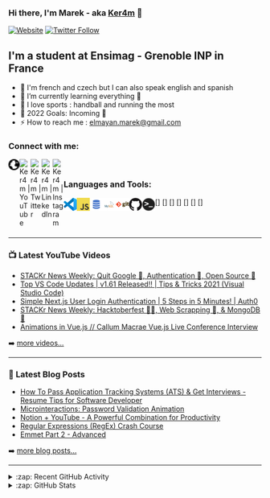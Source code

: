 ### Hi there, I'm Marek - aka [Ker4m][website] 👋

[![Website](https://img.shields.io/website?label=Ker4m.com&style=for-the-badge&url=https%3A%2F%2FKer4m.com)](https://melmayan.wordpress.com)
[![Twitter Follow](https://img.shields.io/twitter/follow/Ker4m?color=1DA1F2&logo=twitter&style=for-the-badge)](https://twitter.com/intent/follow?original_referer=https%3A%2F%2Fgithub.com%2FKer4m&screen_name=Ker4m)

## I'm a student at Ensimag - Grenoble INP in France 

- 🔭 I'm french and czech but I can also speak english and spanish
- 🌱 I’m currently learning everything 🤣
- 👯 I love sports : handball and running the most
- 🥅 2022 Goals: Incoming 👀
- ⚡ How to reach me : elmayan.marek@gmail.com

### Connect with me:

[<img align="left" alt="Ker4m.com" width="22px" src="https://raw.githubusercontent.com/iconic/open-iconic/master/svg/globe.svg" />][website]
[<img align="left" alt="Ker4m | YouTube" width="22px" src="https://cdn.jsdelivr.net/npm/simple-icons@v3/icons/youtube.svg" />][youtube]
[<img align="left" alt="Ker4m | Twitter" width="22px" src="https://cdn.jsdelivr.net/npm/simple-icons@v3/icons/twitter.svg" />][twitter]
[<img align="left" alt="Ker4m | LinkedIn" width="22px" src="https://cdn.jsdelivr.net/npm/simple-icons@v3/icons/linkedin.svg" />][linkedin]
[<img align="left" alt="Ker4m | Instagram" width="22px" src="https://cdn.jsdelivr.net/npm/simple-icons@v3/icons/instagram.svg" />][instagram]

<br />

### Languages and Tools:

[<img align="left" alt="Visual Studio Code" width="26px" src="https://raw.githubusercontent.com/github/explore/80688e429a7d4ef2fca1e82350fe8e3517d3494d/topics/visual-studio-code/visual-studio-code.png" />]
[<img align="left" alt="JavaScript" width="26px" src="https://raw.githubusercontent.com/github/explore/80688e429a7d4ef2fca1e82350fe8e3517d3494d/topics/javascript/javascript.png" />]
[<img align="left" alt="SQL" width="26px" src="https://raw.githubusercontent.com/github/explore/80688e429a7d4ef2fca1e82350fe8e3517d3494d/topics/sql/sql.png" />]
[<img align="left" alt="MySQL" width="26px" src="https://raw.githubusercontent.com/github/explore/80688e429a7d4ef2fca1e82350fe8e3517d3494d/topics/mysql/mysql.png" />]
[<img align="left" alt="Git" width="26px" src="https://raw.githubusercontent.com/github/explore/80688e429a7d4ef2fca1e82350fe8e3517d3494d/topics/git/git.png" />]
[<img align="left" alt="GitHub" width="26px" src="https://raw.githubusercontent.com/github/explore/78df643247d429f6cc873026c0622819ad797942/topics/github/github.png" />]
[<img align="left" alt="Terminal" width="26px" src="https://raw.githubusercontent.com/github/explore/80688e429a7d4ef2fca1e82350fe8e3517d3494d/topics/terminal/terminal.png" />]

<br />
<br />

---

### 📺 Latest YouTube Videos

<!-- YOUTUBE:START -->
- [STACKr News Weekly: Quit Google 🚫, Authentication 🔐, Open Source 💪](https://www.youtube.com/watch?v=KxLgwLa8Aq8)
- [Top VS Code Updates | v1.61 Released!! | Tips & Tricks 2021 (Visual Studio Code)](https://www.youtube.com/watch?v=JHgbB0RW-50)
- [Simple Next.js User Login Authentication | 5 Steps in 5 Minutes! | Auth0](https://www.youtube.com/watch?v=jgKRnhJBfpQ)
- [STACKr News Weekly: Hacktoberfest 🐱‍💻, Web Scrapping 🔎, & MongoDB 💪](https://www.youtube.com/watch?v=T9JmMNEgpZE)
- [Animations in Vue.js // Callum Macrae Vue.js Live Conference Interview](https://www.youtube.com/watch?v=O2gUILIIYxw)
<!-- YOUTUBE:END -->

➡️ [more videos...][youtube]

---

### 📕 Latest Blog Posts

<!-- BLOG-POST-LIST:START -->
- [How To Pass Application Tracking Systems (ATS) & Get Interviews - Resume Tips for Software Developer](https://dev.to/codestackr/how-to-pass-application-tracking-systems-ats-get-interviews-resume-tips-for-software-developer-4bmo)
- [Microinteractions: Password Validation Animation](https://dev.to/codestackr/microinteractions-password-validation-animation-5629)
- [Notion + YouTube - A Powerful Combination for Productivity](https://dev.to/codestackr/notion-youtube-a-powerful-combination-for-productivity-1def)
- [Regular Expressions (RegEx) Crash Course](https://dev.to/codestackr/regular-expressions-regex-crash-course-248n)
- [Emmet Part 2 - Advanced](https://dev.to/codestackr/emmet-part-2-advanced-4c65)
<!-- BLOG-POST-LIST:END -->

➡️ [more blog posts...][website]

---

<details>
  <summary>:zap: Recent GitHub Activity</summary>
  
<!--START_SECTION:activity-->
1. 🗣 Commented on [#2](https://github.com/Ker4m/portfolio-sass/issues/2) in [Ker4m/portfolio-sass](https://github.com/Ker4m/portfolio-sass)
2. ❗️ Closed issue [#2](https://github.com/Ker4m/portfolio-sass/issues/2) in [Ker4m/portfolio-sass](https://github.com/Ker4m/portfolio-sass)
3. ❌ Closed PR [#11](https://github.com/Ker4m/free-developer-resources/pull/11) in [Ker4m/free-developer-resources](https://github.com/Ker4m/free-developer-resources)
4. 🗣 Commented on [#11](https://github.com/Ker4m/free-developer-resources/issues/11) in [Ker4m/free-developer-resources](https://github.com/Ker4m/free-developer-resources)
5. 🎉 Merged PR [#10](https://github.com/Ker4m/free-developer-resources/pull/10) in [Ker4m/free-developer-resources](https://github.com/Ker4m/free-developer-resources)
<!--END_SECTION:activity-->

</details>

<details>
  <summary>:zap: GitHub Stats</summary>

  <img align="left" alt="Ker4m's GitHub Stats" src="https://github-readme-stats.Ker4m.vercel.app/api?username=Ker4m&show_icons=true&hide_border=true" />

</details>

[website]: https://melmayan.wordpress.com
[twitter]: https://twitter.com/__Keram__
[youtube]: https://www.youtube.com/channel/UCh0SnmVJmOR8Ob1Zp62nGSg
[instagram]: https://instagram.com/
[linkedin]: www.linkedin.com/in/marek-elmayan
